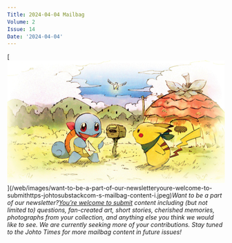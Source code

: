 ```yaml
---
Title: 2024-04-04 Mailbag
Volume: 2
Issue: 14
Date: '2024-04-04'
---
```


[![Want to be a part of our newsletter?[You’re welcome to submit](https://johto.substack.com/s/mailbag) content including (but not limited to) questions, fan-created art, short stories, cherished memories, photographs from your collection, and anything else you think we would like to see. We are currently seeking more of your contributions. Stay tuned to the Johto Times for more mailbag content in future issues!](/web/images/want-to-be-a-part-of-our-newsletteryoure-welcome-to-submithttps-johtosubstackcom-s-mailbag-content-i.jpeg)](/web/images/want-to-be-a-part-of-our-newsletteryoure-welcome-to-submithttps-johtosubstackcom-s-mailbag-content-i.jpeg)*Want to be a part of our newsletter?[You’re welcome to submit](https://johto.substack.com/s/mailbag) content including (but not limited to) questions, fan-created art, short stories, cherished memories, photographs from your collection, and anything else you think we would like to see. We are currently seeking more of your contributions. Stay tuned to the Johto Times for more mailbag content in future issues!*
